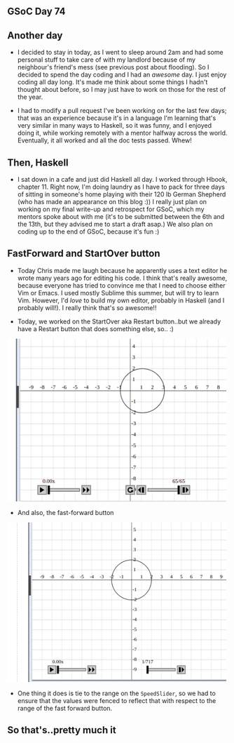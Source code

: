 ## GSoC Day 74

## Another day
 - I decided to stay in today, as I went to sleep around 2am and had some personal stuff to take care
   of with my landlord because of my neighbour's friend's mess (see previous post about flooding). 
   So I decided to spend the day coding
   and I had an *awesome* day. I just enjoy coding all day long. It's made me think about some things
   I hadn't thought about before, so I may just have to work on those for the rest of the year. 
   
 - I had to modify a pull request I've been working on for the last few days;
   that was an experience because it's in a language I'm learning that's
   very similar in many ways to Haskell, so it was funny, and I enjoyed doing it, while working remotely
   with a mentor halfway across the world. Eventually, it all worked and all the doc tests passed. Whew!
   
## Then, Haskell

 - I sat down in a cafe and just did Haskell all day. I worked through Hbook, chapter 11. Right now, I'm
   doing laundry as I have to pack for three days of sitting in someone's home playing with their 120 lb 
   German Shepherd (who has made an appearance on this blog :)) I really just plan on working on my final
   write-up and retrospect for GSoC, which my mentors spoke about with me (it's to be submitted between the
   6th and the 13th, but they advised me to start a draft asap.) We also plan on coding up to the end of
   GSoC, because it's fun :)
   
## FastForward and StartOver button

 - Today Chris made me laugh because he apparently uses a text editor he wrote many years ago for editing
   his code. I think that's really awesome, because everyone has tried to convince me that I need to choose
   either Vim or Emacs. I used mostly Sublime this summer, but will try to learn Vim. However, I'd *love* 
   to build my own editor, probably in Haskell (and I probably will!). I really think that's so awesome!!
   
 - Today, we worked on the StartOver aka Restart button..but we already have a Restart button that does
   something else, so.. :)
   
 <img src="/images/GSoc_/startover.png" width="500">
 
 - And also, the fast-forward button
 
 <img src="/images/GSoc_/fastforward.png" width="500">
 
 - One thing it does is tie to the range on the ```SpeedSlider```, so we had to ensure that the values
   were fenced to reflect that with respect to the range of the fast forward button. 
   
## So that's..pretty much it
